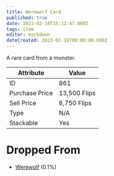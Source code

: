 ```yaml
---
title: Werewolf Card
published: true
date: 2023-02-18T15:12:47.000Z
tags: item
editor: markdown
dateCreated: 2023-02-16T00:00:00.000Z
---
```


A rare card from a monster.

|Attribute|Value|
|-|-|
|ID|861|
|Purchase Price|13,500 Flips|
|Sell Price|6,750 Flips|
|Type|N/A|
|Stackable|Yes|


# Dropped From
 * [Werewolf](monsters/werewolf.md) (0.1%)
